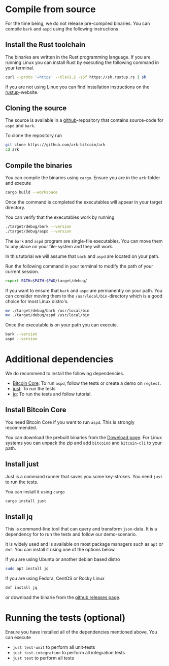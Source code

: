 # Compile from source

For the time being, we do not release pre-compiled binaries.
You can compile `bark` and `aspd` using the following instructions

## Install the Rust toolchain

The binaries are written in the Rust programming language. If you are running
Linux you can install Rust by executing the following command in your terminal.

```bash
curl --proto '=https' --tlsv1.2 -sSf https://sh.rustup.rs | sh
```

If you are not using Linux you can find installation instructions on the [rustup](https://rustup.rs)-website.

## Cloning the source

The source is available in a [github](https://github.com/ark-bitcoin/ark)-repository that
contains source-code for `aspd` and `bark`.

To clone the repository run

```bash
git clone https://github.com/ark-bitcoin/ark
cd ark
```

## Compile the binaries

You can compile the binaries using `cargo`. Ensure you are in the `ark`-folder
and execute

```bash
cargo build --workspace
```

Once the command is completed the executables will appear in your target directory.

You can verify that the executables work by running

```bash
./target/debug/bark --version
./target/debug/aspd --version
```

The `bark` and `aspd` program are single-file executables. You can move them to any place
on your file-system and they will work.

In this tutorial we will assume that `bark` and `aspd` are located on your path.

Run the following command in your terminal to modify the path of your current session.

```bash
export PATH=$PATH:$PWD/target/debug/
```

If you want to ensure that `bark` and `aspd` are permanently on your path.
You can consider moving them to the `/usr/local/bin`-directory which
is a good choice for most Linux distro's.

```bash
mv ./target/debug/bark /usr/local/bin
mv ./target/debug/aspd /usr/local/bin
```

Once the executable is on your path you can execute.

```bash
bark --version
aspd --version
```

# Additional dependencies

We do recommend to install the following dependencies.

- [Bitcoin Core](https://bitcoincore.org): To run `aspd`, follow the tests or create a demo on `regtest`.
- [just](https://github.com/casey/just): To run the tests
- [jq](https://github.com/casey/just): To run the tests and follow tutorial.

## Install Bitcoin Core

You need Bitcoin Core if you want to run `aspd`. This is strongly recommended.

You can download the prebuilt binaries from the [Download page](https://www.bitcoincore.org/en/download).
For Linux systems you can unpack the zip and add `bitcoind` and `bitcoin-cli` to your path.

## Install just

Just is a command runner that saves you some key-strokes.
You need `just` to run the tests.

You can install it using `cargo`

```bash
cargo install just
```

## Install jq

This is command-line tool that can query and transform `json`-data. It is a dependency
for to run the tests and follow our demo-scenario.

It is widely used and is available on most package managers such as `apt` or `dnf`.
You can install it using one of the options below.

If you are using Ubuntu or another debian based distro

```bash
sudo apt install jq
```

If you are using Fedora, CentOS or Rocky Linux

```bash
dnf install jq
```

or download the binarie from the [github releases page](https://github.com/jqlang/jq/releases).


# Running the tests (optional)

Ensure you have installed all of the dependencies mentioned above. You can execute

- `just test-unit` to perform all unit-tests
- `just test-integration` to perform all integration tests
- `just test` to perform all tests
